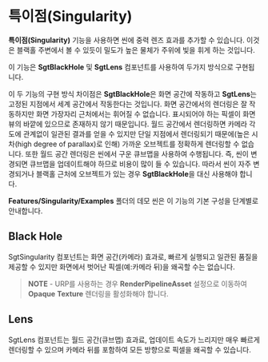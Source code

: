 # 특이점(Singularity)

**특이점(Singularity)** 기능을 사용하면 씬에 중력 렌즈 효과를 추가할 수 있습니다. 이것은 블랙홀 주변에서 볼 수 있듯이 밀도가 높은 물체가 주위에 빛을 휘게 하는 것입니다.

이 기능은 **SgtBlackHole** 및 **SgtLens** 컴포넌트를 사용하여 두가지 방식으로 구현됩니다.

이 두 기능의 구현 방식 차이점은 **SgtBlackHole**은 화면 공간에 작동하고 **SgtLens**는 고정된 지점에서 세계 공간에서 작동한다는 것입니다. 화면 공간에서의 렌더링은 잘 작동하지만 화면 가장자리 근처에서는 휘어질 수 없습니다. 표시되어야 하는 픽셀이 화면 뷰의 바깥에 있으므로 존재하지 않기 때문입니다. 월드 공간에서 렌더링하면 카메라 각도에 관계없이 일관된 결과를 얻을 수 있지만 단일 지점에서 렌더링되기 때문에(높은 시차(high degree of parallax)로 인해) 가까운 오브젝트를 정확하게 렌더링할 수 없습니다. 또한 월드 공간 렌더링은 씬에서 구운 큐브맵을 사용하여 수행됩니다. 즉, 씬이 변경되면 큐브맵을 업데이트해야 하므로 비용이 많이 들 수 있습니다. 따라서 씬이 자주 변경되거나 블랙홀 근처에 오브젝트가 있는 경우 **SgtBlackHole**을 대신 사용해야 합니다.

**Features/Singularity/Examples** 폴더의 데모 씬은 이 기능의 기본 구성을 단계별로 안내합니다.

## Black Hole

SgtSingularity 컴포넌트는 화면 공간(카메라) 효과로, 빠르게 실행되고 일관된 품질을 제공할 수 있지만 화면에서 벗어난 픽셀(예:카메라 뒤)을 왜곡할 수는 없습니다.

> **NOTE** - URP를 사용하는 경우 **RenderPipelineAsset** 설정으로 이동하여 **Opaque** **Texture** 렌더링을 활성화해야 합니다.

## Lens

SgtLens 컴포넌트는 월드 공간(큐브맵) 효과료, 업데이트 속도가 느리지만 매우 빠르게 렌더링할 수 있으며 카메라 뒤를 포함하여 모든 방향으로 픽셀을 왜곡할 수 있습니다.